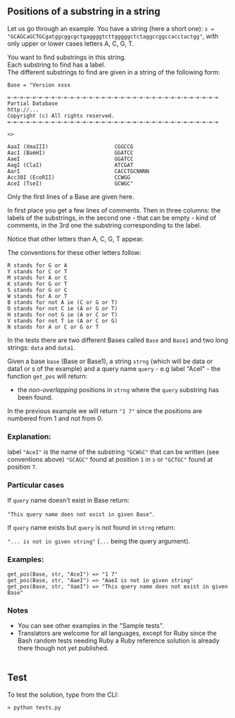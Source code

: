 ## Positions of a substring in a string

<p align="justify">

Let us go through an example.
You have a string (here a short one): 
`s = "GCAGCaGCTGCgatggcggcgctgaggggtcttgggggctctaggccggccacctactgg"`, with only upper or lower cases letters A, C, G, T.

You want to find substrings in this string. <br/>
Each substring to find has a label. <br/>
The different substrings to find are given in a string of the following form:
```
Base = "Version xxxx                                             
  
=-=-=-=-=-=-=-=-=-=-=-=-=-=-=-=-=-=-=-=-=-=-=-=-=-=-=-=-=-=-=-=-=-= 
Partial Database   
http://... 
Copyright (c) All rights reserved. 
=-=-=-=-=-=-=-=-=-=-=-=-=-=-=-=-=-=-=-=-=-=-=-=-=-=-=-=-=-=-=-=-=-= 
  
<>

AaaI (XmaIII)                     CGGCCG 
AacI (BamHI)                      GGATCC 
AaeI                              GGATCC 
AagI (ClaI)                       ATCGAT
AarI                              CACCTGCNNNN
Acc38I (EcoRII)                   CCWGG
AceI (TseI)                       GCWGC"

```

Only the first lines of a Base are given here.

In first place you get a few lines of comments. Then in three columns: the labels of the substrings, in the second one - that can be empty - kind of comments, in the 3rd one the substring corresponding to the label.

Notice that other letters than A, C, G, T appear.

The conventions for these other letters follow:

```
R stands for G or A 
Y stands for C or T 
M stands for A or C 
K stands for G or T 
S stands for G or C 
W stands for A or T 
B stands for not A ie (C or G or T) 
D stands for not C ie (A or G or T) 
H stands for not G ie (A or C or T) 
V stands for not T ie (A or C or G) 
N stands for A or C or G or T

```

In the tests there are two different Bases called  `Base`  and  `Base1`  and two long strings:  `data`  and  `data1`.

Given a base  `base`  (Base or Base1), a string  `strng`  (which will be data or data1 or s of the example) and a query name  `query`  - e.g label "AceI" - the function  `get_pos`  will return:

-   the  _non-overlapping_  positions in  `strng`  where the  `query`  substring has been found.

In the previous example we will return  `"1 7"`  since the positions are numbered from 1 and not from 0.

### Explanation:

label  `"AceI"`  is the name of the substring  `"GCWGC"`  that can be written (see conventions above)  `"GCAGC"`  found at position  `1`  in  `s`  or  `"GCTGC"`  found at position  `7`.

### Particular cases

If  `query`  name doesn't exist in Base return:

`"This query name does not exist in given Base"`.

If  `query`  name exists but  `query`  is not found in  `strng`  return:

`"... is not in given string"`  (`...`  being the query argument).

### Examples:

```
get_pos(Base, str, "AceI") => "1 7"
get_pos(Base, str, "AaeI") => "AaeI is not in given string"
get_pos(Base, str, "XaeI") => "This query name does not exist in given Base"

```

### Notes

-   You can see other examples in the "Sample tests".
-   Translators are welcome for all languages, except for Ruby since the Bash random tests needing Ruby a Ruby reference solution is already there though not yet published.
<br/><br/>


## Test
To test the solution, type from the CLI:   
	
	> python tests.py  

</p>
